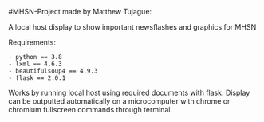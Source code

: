 #MHSN-Project
made by Matthew Tujague:

A local host display to show important newsflashes and graphics for MHSN

Requirements: 
```
- python == 3.8
- lxml == 4.6.3
- beautifulsoup4 == 4.9.3
- flask == 2.0.1
```

Works by running local host using required documents with flask. Display can be outputted automatically on a microcomputer with chrome or chromium fullscreen commands through terminal.
